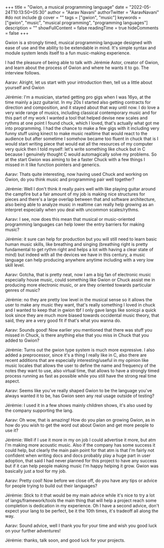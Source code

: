 +++
title = "Gwion, a musical programming language"
date = "2022-05-24T10:13:50+05:30"
author = "Aarav Navani"
authorTwitter = "AaravNavani" #do not include @
cover = ""
tags = ["gwion", "music"]
keywords = ["gwion", "music", "musical programming", "programming languages"]
description = ""
showFullContent = false
readingTime = true
hideComments = false
+++

Gwion is a strongly timed, musical programming language designed with ease of use and the ability to be extendable in mind. It's simple syntax and module system lends itself to a fun music-making experience.

I had the pleasure of being able to talk with Jérémie Astor, creator of Gwion, and learn about the process of Gwion and where he wants it to go. The interview follows.

Aarav: Alright, let us start with your introduction then, tell us a little about yourself and Gwion

Jérémie: I'm a musician, started getting pro gigs when I was 16yo, at the time mainly a jazz guitarist. In my 20s I started also getting contracts for direction and composition, and it stayed about that way until now. I do love a very wide range of musics, including classical contemporary music and for this part of my work I wanted a tool that helped devise new scales and rythms at one point I found chuck, which I loved, that's actually what got me into programming. I had the chance to make a few gigs with it including very funny stuff using kinect to make music realtime that would react to the audience but after sometime I somehow became too fluent in chuck that is I would start writing piece that would eat all the resources of my computer very quick then I told myself: let's write something like chuck but in C because I genuinely thought C would automagically solve my problems. So at the start Gwion was aiming to be a faster Chuck with a few things I missed in it like function pointers and generics.

Aarav: Thats quite interesting, now having used Chuck and working on Gwion, do you think music and programming pair well together?

Jérémie: Well I don't think it really pairs well with like playing guitar around the campfire but a fair amount of my job is making nice structures for pieces and there's a large overlap between that and software architecture, also being able to analyze music in realtime can really help growing as an interpret especially when you deal with uncommon scales/rythms.

Aarav: I see, now does this mean that musical or music-oriented programming languages can help lower the entry barriers for making music?

Jérémie: it sure can help for production but you will still need to learn basic human music skills, like breathing and singing (breathing right is pretty fundamental to get rythm right and helps a lot with having a clear state of mind) but indeed with all the devices we have in this century, a music language can help producing anywhere anytime including with a very low skill level.

Aarav: Gotcha, that is pretty neat, now I am a big fan of electronic music especially house music, could something like Gwion or Chuck assist me in producing more electronic music, or are they oriented towards particular genres of music?

Jérémie: no they are pretty low level in the musical sense so it allows the user to make any music they want, that's really something I loved in chuck and I wanted to keep that in gwion tbf I only gave langs like sonicpi a quick look since they are much more biased towards occidental music theory, that said, they are a very good fit if that's what you wanna do.

Aarav: Sounds good! Now earlier you mentioned that there was stuff you missed in Chuck, is there anything else that you miss in Chuck that you added to Gwion?

Jérémie: Turns out the gwion type system is much more expressive. I also added a preprocessor, since it's a thing I really like in C, also there are recent additions that are especially interesting/useful in my opinion like music locales that allows the user to define the name and frequency of the notes they want to use, also virtual time, that allows to have a strongly timed process running as fast as possible while you still have the strong real time aspect.

Aarav: Seems like you've really shaped Gwion to be the language you've always wanted it to be, has Gwion seen any real usage outside of testing?

Jérémie: I used it in a few shows mainly children shows, it's also used by the company supporting the lang.

Aarav: Oh wow, that is amazing! How do you plan on growing Gwion, as in how do you wish to get the word out about Gwion and get more people to use it?

Jérémie: Well if I use it more in my on job I could advertise it more, but atm I'm making more acoustic music. Also if the company has some success it could help, but clearly the main pain point for that atm is that I'm fairly not confident when writing docs and docs probably play a huge part in user adoption, that said I had never planned for this project to have any success but if it can help people making music I'm happy helping it grow. Gwion was basically just a tool for my job.

Aarav: Pretty cool! Now before we close off, do you have any tips or advice for people trying to build out their languages?

Jérémie: Stick to it that would be my main advice while it's nice to try a lot of langs/framework/tools the main thing that will help a project reach some completion is dedication in my experience. Oh I have a second advice, don't expect your lang to be perfect, be it the 10th times, it's tradeoff all along the way.

Aarav: Sound advice, well I thank you for your time and wish you good luck on your further adventures!

Jérémie: thanks, talk soon, and good luck for your projects.
